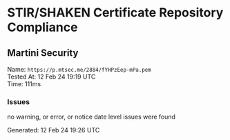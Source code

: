 # STIR/SHAKEN Certificate Repository Compliance

## Martini Security

Name: `https://p.mtsec.me/2884/fYHPzEep-mPa.pem`\
Tested At: 12 Feb 24 19:19 UTC\
Time: 111ms

### Issues

no warning, or error, or notice date level issues were found

Generated: 12 Feb 24 19:26 UTC